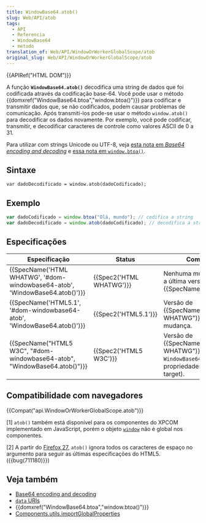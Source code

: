 ```yaml
---
title: WindowBase64.atob()
slug: Web/API/atob
tags:
  - API
  - Referencia
  - WindowBase64
  - metodo
translation_of: Web/API/WindowOrWorkerGlobalScope/atob
original_slug: Web/API/WindowOrWorkerGlobalScope/atob
---
```

{{APIRef("HTML DOM")}}

A função **`WindowBase64.atob()`** decodifica uma string de dados que foi codificada através da codificação base-64. Você pode usar o método {{domxref("WindowBase64.btoa","window.btoa()")}} para codificar e transmitir dados que, se não codificados, podem causar problemas de comunicação. Após transmití-los pode-se usar o método `window.atob()` para decodificar os dados novamente. Por exemplo, você pode codificar, transmitir, e decodificar caracteres de controle como valores ASCII de 0 a 31.

Para utilizar com strings Unicode ou UTF-8, veja [esta nota em _Base64 encoding and decoding_](/pt-BR/docs/Web/JavaScript/Base64_encoding_and_decoding#The_.22Unicode_Problem.22) e [essa nota em `window.btoa()`](/pt-BR/docs/Web/API/window.btoa#Unicode_Strings).

## Sintaxe

```
var dadoDecodificado = window.atob(dadoCodificado);
```

## Exemplo

```js
var dadoCodificado = window.btoa("Olá, mundo"); // codifica a string
var dadoDecodificado = window.atob(dadoCodificado); // decodifica a string
```

## Especificações

| Especificação                                                                                        | Status                           | Comentário                                                                                                           |
| ---------------------------------------------------------------------------------------------------- | -------------------------------- | -------------------------------------------------------------------------------------------------------------------- |
| {{SpecName('HTML WHATWG', '#dom-windowbase64-atob', 'WindowBase64.atob()')}} | {{Spec2('HTML WHATWG')}} | Nenhuma mudança desde a última versão, {{SpecName("HTML5.1")}}.                                             |
| {{SpecName('HTML5.1', '#dom-windowbase64-atob', 'WindowBase64.atob()')}}     | {{Spec2('HTML5.1')}}     | Versão de {{SpecName("HTML WHATWG")}}. Nenhuma mudança.                                                     |
| {{SpecName("HTML5 W3C", "#dom-windowbase64-atob", "WindowBase64.atob()")}} | {{Spec2('HTML5 W3C')}}     | Versão de {{SpecName("HTML WHATWG")}}. Criação do `WindowBase64` (antes as propriedades ficavam no target). |

## Compatibilidade com navegadores

{{Compat("api.WindowOrWorkerGlobalScope.atob")}}

\[1] `atob()` também está disponível para os componentes do XPCOM implementado em JavaScript, porém o objeto [`window`](/pt-BR/docs/Web/API/Window) não é global nos componentes.

\[2] A partir do [Firefox 27](/pt-BR/Firefox/Releases/27/Site_Compatibility), `atob()` ignora todos os caracteres de espaço no argumento para seguir as últimas especificações do HTML5. ({{bug(711180)}})

## Veja também

- [Base64 encoding and decoding](/Web/API/WindowBase64/Base64_encoding_and_decoding)
- [`data` URIs](/pt-BR/docs/data_URIs)
- {{domxref("WindowBase64.btoa","window.btoa()")}}
- [Components.utils.importGlobalProperties](/pt-BR/docs/Components.utils.importGlobalProperties)
